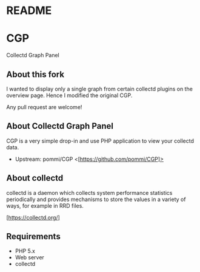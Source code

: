 README
======

CGP
===

Collectd Graph Panel

About this fork
---------------

I wanted to display only a single graph from certain collectd plugins on the overview page.
Hence I modified the original CGP.

Any pull request are welcome!

About Collectd Graph Panel
--------------------------

CGP is a very simple drop-in and use PHP application to view your collectd data.

* Upstream: pommi/CGP <[https://github.com/pommi/CGP]>

About collectd
--------------

collectd is a daemon which collects system performance statistics periodically and provides 
mechanisms to store the values in a variety of ways, for example in RRD files.

[https://collectd.org/]

Requirements
------------

* PHP 5.x
* Web server
* collectd
